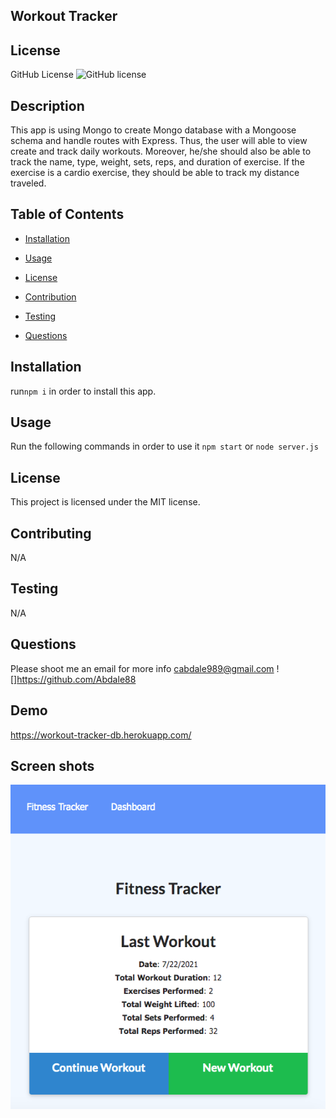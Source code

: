 
## Workout Tracker

## License
   GitHub License ![GitHub license](https://img.shields.io/badge/license-MIT-coral.svg)
   
## Description
 This app is using Mongo to create Mongo database with a Mongoose schema and handle routes with Express. Thus, the user will able to view create and track daily workouts. Moreover, he/she should also be able to track the name, type, weight, sets, reps, and duration of exercise. If the exercise is a cardio exercise, they should be able to track my distance traveled.  
   
   ## Table of Contents

   * [Installation](#installation)

   * [Usage](#usage)

   * [License](#license)

   * [Contribution](#contributing)

   * [Testing](#testing)

   * [Questions](#questions)

## Installation
  run`npm i` in order to install this app.

## Usage
 Run the following commands in order to use it `npm start` or `node server.js`

## License
This project is licensed under the MIT license.
 
 

## Contributing
 N/A

## Testing
 N/A


## Questions
Please shoot me an email for more info
cabdale989@gmail.com
![]https://github.com/Abdale88

## Demo

  https://workout-tracker-db.herokuapp.com/
## Screen shots
![](./images/img1.png)
[](./images/img2.png)